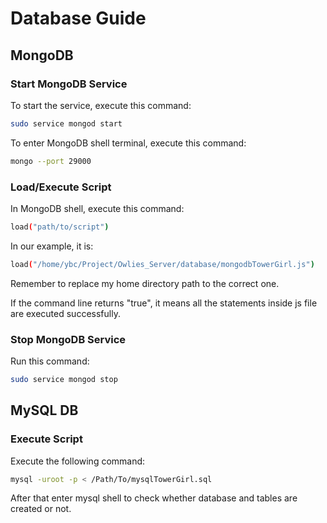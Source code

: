 # Database Guide

## MongoDB


### Start MongoDB Service
To start the service, execute this command:
``` bash
sudo service mongod start
```

To enter MongoDB shell terminal, execute this command:
``` bash
mongo --port 29000
```

### Load/Execute Script
In MongoDB shell, execute this command:
``` bash
load("path/to/script")
```
In our example, it is:
``` bash
load("/home/ybc/Project/Owlies_Server/database/mongodbTowerGirl.js")
```
Remember to replace my home directory path to the correct one.

If the command line returns "true", it means all the statements inside js file are executed successfully.

### Stop MongoDB Service
Run this command:
``` bash
sudo service mongod stop
```

## MySQL DB

### Execute Script
Execute the following command:
``` bash
mysql -uroot -p < /Path/To/mysqlTowerGirl.sql
```
After that enter mysql shell to check whether database and tables are created or not.


